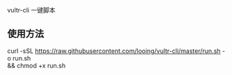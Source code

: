 vultr-cli 一键脚本

## 使用方法 ##
curl -sSL https://raw.githubusercontent.com/looing/vultr-cli/master/run.sh -o run.sh \
&& chmod +x run.sh

